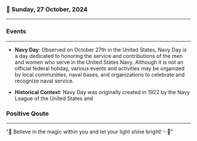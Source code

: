 ### 📅 Sunday, 27 October, 2024
------
### Events
------
- **Navy Day**: Observed on October 27th in the United States, Navy Day is a day dedicated to honoring the service and contributions of the men and women who serve in the United States Navy. Although it is not an official federal holiday, various events and activities may be organized by local communities, naval bases, and organizations to celebrate and recognize naval service.

- **Historical Context**: Navy Day was originally created in 1922 by the Navy League of the United States and
### Positive Qoute
------
"🌟 Believe in the magic within you and let your light shine bright! ✨💖"
